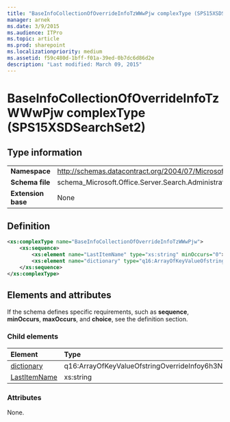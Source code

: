 ```yaml
---
title: "BaseInfoCollectionOfOverrideInfoTzWWwPjw complexType (SPS15XSDSearchSet2)"
manager: arnek
ms.date: 3/9/2015
ms.audience: ITPro
ms.topic: article
ms.prod: sharepoint
ms.localizationpriority: medium
ms.assetid: f59c480d-1bff-f01a-39ed-0b7dc6d86d2e
description: "Last modified: March 09, 2015"
---
```


# BaseInfoCollectionOfOverrideInfoTzWWwPjw complexType (SPS15XSDSearchSet2)
  
## Type information

|||
|:-----|:-----|
|**Namespace** <br/> |http://schemas.datacontract.org/2004/07/Microsoft.Office.Server.Search.Administration  <br/> |
|**Schema file** <br/> |schema_Microsoft.Office.Server.Search.Administration.xsd  <br/> |
|**Extension base** <br/> |None  <br/> |
   
## Definition

```XML
<xs:complexType name="BaseInfoCollectionOfOverrideInfoTzWWwPjw">
    <xs:sequence>
        <xs:element name="LastItemName" type="xs:string" minOccurs="0"></xs:element>
        <xs:element name="dictionary" type="q16:ArrayOfKeyValueOfstringOverrideInfoy6h3NzC8" minOccurs="0"></xs:element>
    </xs:sequence>
</xs:complexType>

```

## Elements and attributes

If the schema defines specific requirements, such as **sequence**, **minOccurs**, **maxOccurs**, and **choice**, see the definition section. 
  
### Child elements

|**Element**|**Type**|**Description**|
|:-----|:-----|:-----|
|[dictionary](dictionary-element-baseinfocollectionofoverrideinfotzwwwpjw-complextypesps15xsds.md) <br/> |q16:ArrayOfKeyValueOfstringOverrideInfoy6h3NzC8  <br/> ||
|[LastItemName](lastitemname-element-baseinfocollectionofoverrideinfotzwwwpjw-complextypesps15xs.md) <br/> |xs:string  <br/> ||
   
### Attributes

None.
  

